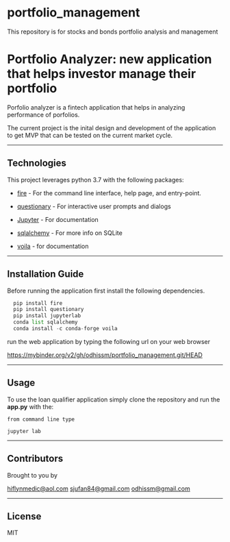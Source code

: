 # portfolio_management
This repository is for stocks and bonds portfolio analysis and management

# Portfolio Analyzer: new application that helps investor manage their portfolio

Porfolio analyzer is a fintech application that helps in analyzing performance of porfolios.
 

The current project is the inital design and development of the application to get MVP that can be tested on the current market cycle.

---

## Technologies

This project leverages python 3.7 with the following packages:
* [fire](https://github.com/google/python-fire) - For the command line interface, help page, and entry-point.

* [questionary](https://github.com/tmbo/questionary) - For interactive user prompts and dialogs

* [Jupyter](https://jupyter.org/documentation) - For documentation

* [sqlalchemy](https://docs.sqlalchemy.org/en/14/core/engines.html#sqlite) - For more info on SQLite

* [voila](https://github.com/voila-dashboards/voila/tree/main/docs) - for documentation
---

## Installation Guide

Before running the application first install the following dependencies.

```python
  pip install fire
  pip install questionary
  pip install jupyterlab
  conda list sqlalchemy
  conda install -c conda-forge voila
```
run the web application by typing the following url on your web browser

https://mybinder.org/v2/gh/odhissm/portfolio_management.git/HEAD

---

## Usage

To use the loan qualifier application simply clone the repository and run the **app.py** with the:

```jupyter
from command line type

jupyter lab
```

---

## Contributors

Brought to you by 

hiflynmedic@aol.com
sjufan84@gmail.com
odhissm@gmail.com

---

## License

MIT
